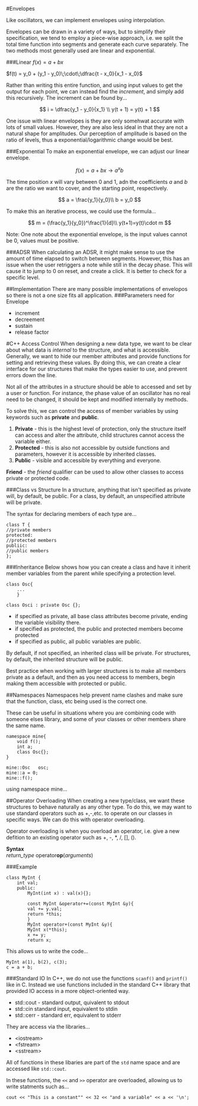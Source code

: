 #Envelopes

Like oscillators, we can implement envelopes using interpolation.

Envelopes can be drawn in a variety of ways, but to simplify their specification, we tend to employ a piece-wise approach, i.e. we split the total time function into segments and generate each curve separately. The two methods most generally used are linear and exponential.

###Linear
$f(x) = a + bx$

$f(t) = y_0 + (y_1 - y_0)\;\cdot\;\dfrac{t - x_0}{x_1 - x_0}$

Rather than writing this entire function, and using input values to get the output for each point, we can instead find the *increment*, and simply add this recursively. The increment can be found by...

$$
i = \dfrac{y_1 - y_0}{x_1} \\
y(t + 1) = y(t) + 1
$$



One issue with linear envelopes is they are only somehwat accurate with lots of small values. However, they are also less ideal in that they are not a natural shape for amplitudes. Our perception of amplitude is based on the ratio of levels, thus a exponential/logarithmic change would be best.

###Exponential
To make an exponential envelope, we can adjust our linear envelope.

$$
f(x) = a + bx \rightarrow a^xb
$$

The time position $x$ will vary between 0 and 1, adn the coefficients $a$ and $b$ are the ratio we want to cover, and the starting point, respectively.

$$
a = \frac{y_1}{y_0}\\
b = y_0
$$

To make this an iterative process, we could use the formula...

$$
m = (\frac{y_1}{y_0})^\frac{1}{d}\\
y(t+1)=y(t)\cdot m
$$


Note: One note about the exponential envelope, is the input values cannot be 0, values must be positive.


###ADSR
When calculating an ADSR, it might make sense to use the amount of time elapsed to switch between segments. However, this has an issue when the user retriggers a note while still in the decay phase. This will cause it to jump to 0 on reset, and create a click. It is better to check for a specific level.



##Implementation
There are many possible implementations of envelopos so there is not a one size fits all application.
###Parameters need for Envelope
- increment
- decreement
- sustain
- release factor


#C++ Access Control
When designing a new data type, we want to be clear about what data is *internal* to the structure, and what is accessible. Generally, we want to hide our member attributes and provide functions for setting and retrieving these values. By doing this, we can create a clear interface for our structures that make the types easier to use, and prevent errors down the line.

Not all of the attributes in a structure should be able to accessed and set by a user or function. For instance, the phase value of an oscillator has no real need to be changed, it should be kept and modified internally by methods.

To solve this, we can control the access of member variables by using keywords such as **private** and **public**.

1. **Private** - this is the highest level of protection, only the structure itself can access and alter the attribute, child structures cannot access the variable either.
2. **Protected** - this is also not accessible by outside functions and parameters, however it is accessible by inherited classes.
3. **Public** - visible and accessible by everything and everyone.


**Friend** - the *friend* qualifier can be used to allow other classes to access private or protected code.


###Class vs Structure
In a structure, anything that isn't specified as private will, by default, be public. For a class, by default, an unspecified attribute will be private.

The syntax for declaring members of each type are...

```
class T {
//private members
protected:
//protected members
publiic:
//public members
};

```


###Inheritance
Below shows how you can create a class and have it inherit member variables from the parent while specifying a protection level.

```
class Osc{
	...
	}
	
class Osci : private Osc {};
```

- if specified as private, all base class attributes become private, ending the variable visibility there.
- if specified as protected, the public and protected members become protected
- if specified as public, all public variables are public.

By default, if not specified, an inherited class will be private. For structures, by default, the inherited structure will be public.


Best practice when working with larger structures is to make all members private as a default, and then as you need access to members, begin making them accessible with protected or public.


##Namespaces
Namespaces help prevent name clashes and make sure that the function, class, etc being used is the correct one. 

These can be useful in situations where you are combining code with someone elses library, and some of your classes or other members share the same name.

```
namespace mine{
	void f();
	int a;
	class Osc{};
}

mine::Osc	osc;
mine::a = 0;
mine::f();
```

using namespace mine...

##Operator Overloading
When creating a new type/class, we want these structures to behave naturally as any other type. To do this, we may want to use standard operators such as +,-,etc. to operate on our classes in specific ways. We can do this with operator overloading.


Operator overloading is when you overload an operator, i.e. give a new defition to an existing operator such as +, -, *, /, [], ().


**Syntax**<br>
*return_type* operator**op**(*arguments*)



###Example
```
class MyInt {
	int val;
	public:
		MyInt(int x) : val(x){};
		
		const MyInt &operator+=(const MyInt &y){
		val += y.val;
		return *this;
		}
		MyInt operator+(const MyInt &y){
		MyInt x(*this);
		x += y;
		return x;
```
 This allows us to write the code...
 
 ```
 MyInt a(1), b(2), c(3);
 c = a + b;
 ```


###Standard IO
In C++, we do not use the functions `scanf()` and `printf()` like in C.
Instead we use functions included in the standard C++ library that provided IO access in a more object-oriented way.

- std::cout - standard output, quivalent to stdout
- std::cin standard input, equivalent to stdin
- std::cerr - standard err, equivalent to stderr

They are access via the libraries...

- \<iostream>
- \<fstream>
- \<sstream>

All of functions in these libaries are part of the `std` name space and are accessed like `std::cout`.

In these functions, the `<<` and `>>` operator are overloaded, allowing us to write statments such as...

```
cout << "This is a constant"" << 32 << "and a variable" << a << '\n';
```


